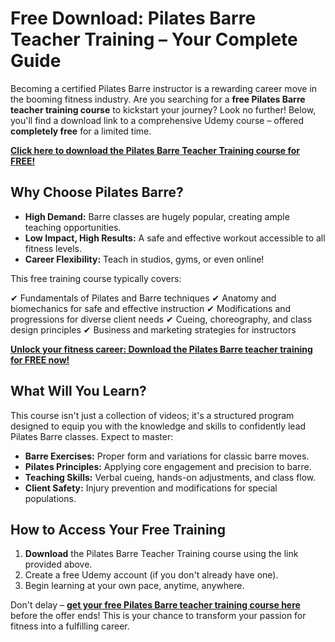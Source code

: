 # Free Download: Pilates Barre Teacher Training – Your Complete Guide

Becoming a certified Pilates Barre instructor is a rewarding career move in the booming fitness industry. Are you searching for a **free Pilates Barre teacher training course** to kickstart your journey? Look no further! Below, you'll find a download link to a comprehensive Udemy course – offered **completely free** for a limited time.

[**Click here to download the Pilates Barre Teacher Training course for FREE!**](https://udemywork.com/pilates-barre-teacher-training)

## Why Choose Pilates Barre?

*   **High Demand:** Barre classes are hugely popular, creating ample teaching opportunities.
*   **Low Impact, High Results:** A safe and effective workout accessible to all fitness levels.
*   **Career Flexibility:** Teach in studios, gyms, or even online!

This free training course typically covers:

✔ Fundamentals of Pilates and Barre techniques
✔ Anatomy and biomechanics for safe and effective instruction
✔ Modifications and progressions for diverse client needs
✔ Cueing, choreography, and class design principles
✔ Business and marketing strategies for instructors

[**Unlock your fitness career: Download the Pilates Barre teacher training for FREE now!**](https://udemywork.com/pilates-barre-teacher-training)

## What Will You Learn?

This course isn't just a collection of videos; it's a structured program designed to equip you with the knowledge and skills to confidently lead Pilates Barre classes. Expect to master:

*   **Barre Exercises:** Proper form and variations for classic barre moves.
*   **Pilates Principles:** Applying core engagement and precision to barre.
*   **Teaching Skills:** Verbal cueing, hands-on adjustments, and class flow.
*   **Client Safety:** Injury prevention and modifications for special populations.

## How to Access Your Free Training

1.  **Download** the Pilates Barre Teacher Training course using the link provided above.
2.  Create a free Udemy account (if you don't already have one).
3.  Begin learning at your own pace, anytime, anywhere.

Don't delay – **[get your free Pilates Barre teacher training course here](https://udemywork.com/pilates-barre-teacher-training)** before the offer ends! This is your chance to transform your passion for fitness into a fulfilling career.
